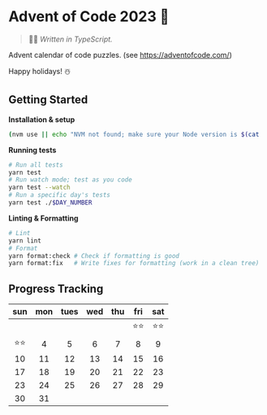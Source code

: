 # Advent of Code 2023 🎄

> 👨‍💻 _Written in TypeScript._

Advent calendar of code puzzles. (see https://adventofcode.com/)

Happy holidays! ☃️

## Getting Started

**Installation & setup**

```sh
(nvm use || echo "NVM not found; make sure your Node version is $(cat .nvmrc)") && yarn install
```

**Running tests**

```sh
# Run all tests
yarn test
# Run watch mode; test as you code
yarn test --watch
# Run a specific day's tests
yarn test ./$DAY_NUMBER
```

**Linting & Formatting**

```sh
# Lint
yarn lint
# Format
yarn format:check # Check if formatting is good
yarn format:fix   # Write fixes for formatting (work in a clean tree)
```

## Progress Tracking

|  sun   | mon | tues | wed | thu | fri  |  sat   |
| :----: | :-: | :--: | :-: | :-: | :--: | :----: |
|        |     |      |     |     | ⭐⭐ | ⭐️⭐️ |
| ⭐️⭐️ |  4  |  5   |  6  |  7  |  8   |   9    |
|   10   | 11  |  12  | 13  | 14  |  15  |   16   |
|   17   | 18  |  19  | 20  | 21  |  22  |   23   |
|   23   | 24  |  25  | 26  | 27  |  28  |   29   |
|   30   | 31  |      |     |     |      |        |
